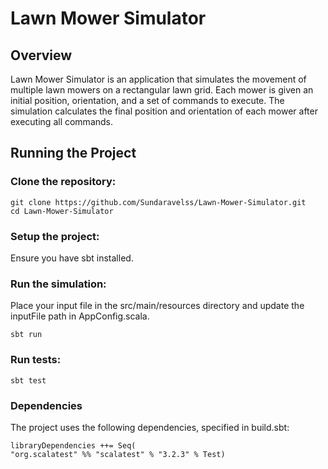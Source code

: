 # Lawn Mower Simulator

## Overview

Lawn Mower Simulator is an application that simulates the movement of multiple lawn mowers on a rectangular lawn grid. Each mower is given an initial position, orientation, and a set of commands to execute. The simulation calculates the final position and orientation of each mower after executing all commands.

## Running the Project

### Clone the repository:
```
git clone https://github.com/Sundaravelss/Lawn-Mower-Simulator.git
cd Lawn-Mower-Simulator
```

### Setup the project:
Ensure you have sbt installed.

### Run the simulation:
Place your input file in the src/main/resources directory and update the inputFile path in AppConfig.scala.
```
sbt run
```

### Run tests:
```
sbt test
```

### Dependencies
The project uses the following dependencies, specified in build.sbt:
```
libraryDependencies ++= Seq(
"org.scalatest" %% "scalatest" % "3.2.3" % Test)
```
